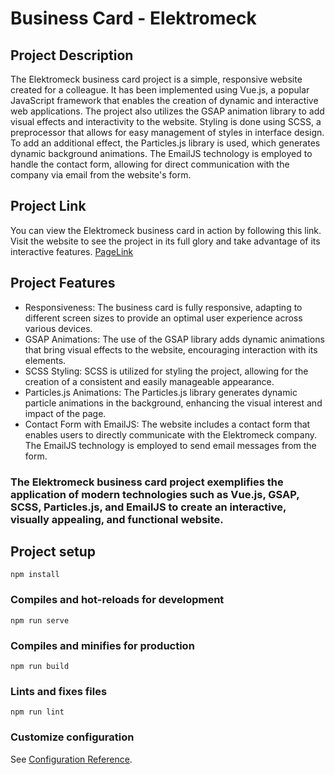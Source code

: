 # Business Card - Elektromeck
## Project Description
The Elektromeck business card project is a simple, responsive website created for a colleague. It has been implemented using Vue.js, a popular JavaScript framework that enables the creation of dynamic and interactive web applications. The project also utilizes the GSAP animation library to add visual effects and interactivity to the website. Styling is done using SCSS, a preprocessor that allows for easy management of styles in interface design. To add an additional effect, the Particles.js library is used, which generates dynamic background animations. The EmailJS technology is employed to handle the contact form, allowing for direct communication with the company via email from the website's form.

## Project Link
You can view the Elektromeck business card in action by following this link. Visit the website to see the project in its full glory and take advantage of its interactive features. [PageLink](https://www.elektromeck.pl/)

## Project Features
- Responsiveness: The business card is fully responsive, adapting to different screen sizes to provide an optimal user experience across various devices.
- GSAP Animations: The use of the GSAP library adds dynamic animations that bring visual effects to the website, encouraging interaction with its elements.
- SCSS Styling: SCSS is utilized for styling the project, allowing for the creation of a consistent and easily manageable appearance.
- Particles.js Animations: The Particles.js library generates dynamic particle animations in the background, enhancing the visual interest and impact of the page.
- Contact Form with EmailJS: The website includes a contact form that enables users to directly communicate with the Elektromeck company. The EmailJS technology is employed to send email messages from the form.
### The Elektromeck business card project exemplifies the application of modern technologies such as Vue.js, GSAP, SCSS, Particles.js, and EmailJS to create an interactive, visually appealing, and functional website.


## Project setup
```
npm install
```

### Compiles and hot-reloads for development
```
npm run serve
```

### Compiles and minifies for production
```
npm run build
```

### Lints and fixes files
```
npm run lint
```

### Customize configuration
See [Configuration Reference](https://cli.vuejs.org/config/).
